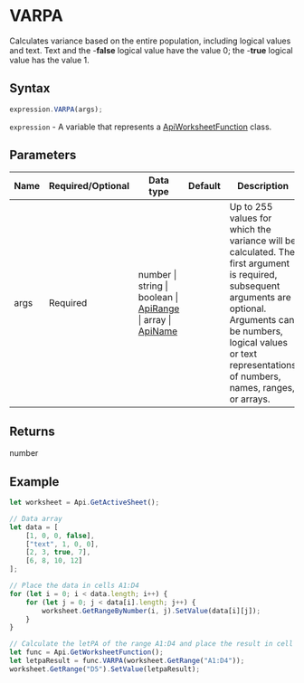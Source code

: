 # VARPA

Calculates variance based on the entire population, including logical values and text. Text and the -**false** logical value have the value 0; the -**true** logical value has the value 1.

## Syntax

```javascript
expression.VARPA(args);
```

`expression` - A variable that represents a [ApiWorksheetFunction](../ApiWorksheetFunction.md) class.

## Parameters

| **Name** | **Required/Optional** | **Data type** | **Default** | **Description** |
| ------------- | ------------- | ------------- | ------------- | ------------- |
| args | Required | number \| string \| boolean \| [ApiRange](../../ApiRange/ApiRange.md) \| array \| [ApiName](../../ApiName/ApiName.md) |  | Up to 255 values for which the variance will be calculated. The first argument is required, subsequent arguments are optional. Arguments can be numbers, logical values or text representations of numbers, names, ranges, or arrays. |

## Returns

number

## Example



```javascript editor-xlsx
let worksheet = Api.GetActiveSheet();

// Data array
let data = [
    [1, 0, 0, false],
    ["text", 1, 0, 0],
    [2, 3, true, 7],
    [6, 8, 10, 12]
];

// Place the data in cells A1:D4
for (let i = 0; i < data.length; i++) {
    for (let j = 0; j < data[i].length; j++) {
        worksheet.GetRangeByNumber(i, j).SetValue(data[i][j]);
    }
}

// Calculate the letPA of the range A1:D4 and place the result in cell D5
let func = Api.GetWorksheetFunction();
let letpaResult = func.VARPA(worksheet.GetRange("A1:D4"));
worksheet.GetRange("D5").SetValue(letpaResult);



```
